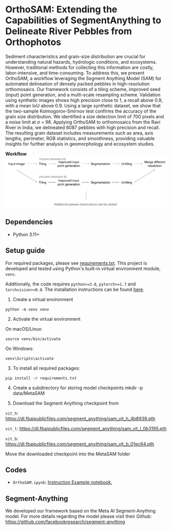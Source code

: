 # OrthoSAM: Extending the Capabilities of SegmentAnything to Delineate River Pebbles from Orthophotos


Sediment characteristics and grain-size distribution are crucial for understanding natural hazards, hydrologic conditions, and ecosystems. However, traditional methods for collecting this information are costly, labor-intensive, and time-consuming. To address this, we present OrthoSAM, a workflow leveraging the Segment Anything Model (SAM) for automated delineation of densely packed pebbles in high-resolution orthomosaics. Our framework consists of a tiling scheme, improved seed (input) point generation, and a multi-scale resampling scheme. Validation using synthetic images shows high precision close to 1, a recall above 0.9, with a mean IoU above 0.9. Using a large synthetic dataset, we show that the two-sample Kolmogorov-Smirnov test confirms the accuracy of the grain size distribution. We identified a size detection limit of 700 pixels and a noise limit at $\sigma$ = 96. Applying OrthoSAM to orthomosaics from the Ravi River in India, we delineated 6087 pebbles with high precision and recall. The resulting grain dataset includes measurements such as area, axis lengths, perimeter, RGB statistics, and smoothness, providing valuable insights for further analysis in geomorphology and ecosystem studies.

**Workflow**
![Pebble Flow Chart](fig/pebble_flow_chart.png)

## Dependencies
* Python 3.11+
## Setup guide
For required packages, please see [requirements.txt](requirements.txt). This project is developed and tested using Python's built-in virtual environment module, `venv`.

Additionally, the code requires `python>=3.8`, `pytorch>=1.7` and `torchvision>=0.8`. The installation instructions can be found [here](https://pytorch.org/get-started/locally/).

1. Create a virtual environment
```
python -m venv venv
```

2. Activate the virtual environment

On macOS/Linux:
```
source venv/bin/activate
```
On Windows:
```
venv\Scripts\activate
```

3. To install all required packages: 
```
pip install -r requirements.txt
```

4. Create a subdirectory for storing model checkpoints
mkdir -p data/MetaSAM

5. Download the Segment Anything checkpoint from 



`vit_h`:
https://dl.fbaipublicfiles.com/segment_anything/sam_vit_h_4b8939.pth

`vit_l`:
https://dl.fbaipublicfiles.com/segment_anything/sam_vit_l_0b3195.pth

`vit_b`:
https://dl.fbaipublicfiles.com/segment_anything/sam_vit_b_01ec64.pth


Move the downloaded checkpoint into the MetaSAM folder

## Codes
- `OrthoSAM.ipynb`: [Instruction Example notebook.](code/OrthoSAM.ipynb)


## Segment-Anything

We developed our framework based on the Meta AI Segment-Anything model. For more details regarding the model please visit their Github:
https://github.com/facebookresearch/segment-anything